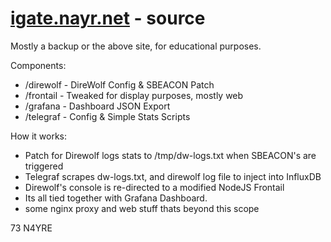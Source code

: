 # [igate.nayr.net](https://igate.nayr.net) - source
Mostly a backup or the above site, for educational purposes.

Components:
 * /direwolf - DireWolf Config & SBEACON Patch 
 * /frontail - Tweaked for display purposes, mostly web
 * /grafana - Dashboard JSON Export
 * /telegraf - Config & Simple Stats Scripts

How it works:
 * Patch for Direwolf logs stats to /tmp/dw-logs.txt when SBEACON's are triggered
 * Telegraf scrapes dw-logs.txt, and direwolf log file to inject into InfluxDB
 * Direwolf's console is re-directed to a modified NodeJS Frontail 
 * Its all tied together with Grafana Dashboard.
 * some nginx proxy and web stuff thats beyond this scope


73 N4YRE
